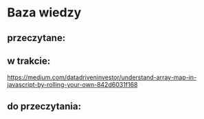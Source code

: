 # Baza wiedzy

## przeczytane:


## w trakcie:
https://medium.com/datadriveninvestor/understand-array-map-in-javascript-by-rolling-your-own-842d6031f168

## do przeczytania:
